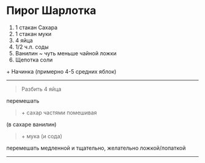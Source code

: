 # Пирог Шарлотка

1. 1 стакан Сахара
2. 1 стакан муки
3. 4 яйца
4. 1/2 ч.л. соды
5. Ванилин ~ чуть меньше чайной ложки
6. Щепотка соли
   
\+ Начинка (примерно 4-5 средних яблок)

---

> Разбить 4 яйца  

перемешать

> \+ сахар частями помешивая  

(в сахаре ванилин)

> \+ мука (и сода)

перемешать медленной и тщательно, желательно ложкой/лопаткой

---

